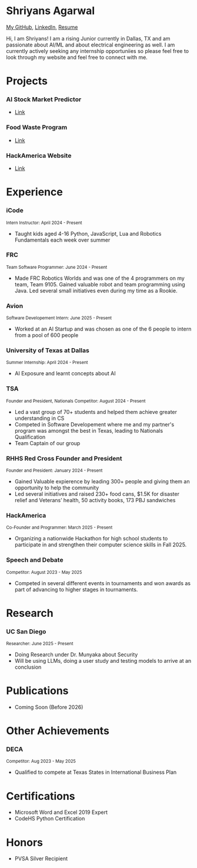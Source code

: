 # Shriyans Agarwal
[My GitHub](https://github.com/SACoder99), [LinkedIn](https://www.linkedin.com/in/shriyans-agarwal-3b0930313), [Resume](resume1.pdf)

Hi, I am Shriyans! I am a rising Junior currently in Dallas, TX and am passionate about AI/ML and about electrical engineering as well. I am currently actively seeking any internship opportuniies so please feel free to look through my website and feel free to connect with me.

# Projects

### AI Stock Market Predictor
 - [Link](https://sastockmarketpredictor.streamlit.app/)

### Food Waste Program
 - [Link](https://github.com)

### HackAmerica Website
 - [Link](https://github.com)
   

# Experience
### iCode
<small>Intern Instructor: April 2024 - Present</small>
 - Taught kids aged 4-16 Python, JavaScript, Lua and Robotics Fundamentals each week over summer

### FRC 
<small>Team Software Programmer: June 2024 - Present</small>
 - Made FRC Robotics Worlds and was one of the 4 programmers on my team, Team 9105. Gained valuable robot and team programming using Java. Led several small initiatives even during my time as a Rookie.

### Avion
<small>Software Developement Intern: June 2025 - Present</small>
 - Worked at an AI Startup and was chosen as one of the 6 people to intern from a pool of 600 people
   
### University of Texas at Dallas
<small>Summer Internship: April 2024 - Present</small>
 - AI Exposure and learnt concepts about AI
   
### TSA
<small>Founder and President, Nationals Competitor: August 2024 - Present</small>
 - Led a vast group of 70+ students and helped them achieve greater understanding in CS
 - Competed in Software Developement where me and my partner's program was amongst the best in Texas, leading to Nationals Qualification
 - Team Captain of our group

### RHHS Red Cross Founder and President
<small>Founder and President: January 2024 - Present</small>
 - Gained Valuable expierence by leading 300+ people and giving them an opportunity to help the community
 - Led several initiatives and raised 230+ food cans, $1.5K for disaster relief and Veterans’ health, 50 activity books, 173 PBJ sandwiches

### HackAmerica
<small>Co-Founder and Programmer: March 2025 - Present</small>
 - Organizing a nationwide Hackathon for high school students to participate in and strengthen their computer science skills in Fall 2025.

### Speech and Debate
<small>Competitor: August 2023 - May 2025</small>
 - Competed in several different events in tournaments and won awards as part of advancing to higher stages in tournaments.

# Research
### UC San Diego
<small>Researcher: June 2025 - Present</small>
 - Doing Research under Dr. Munyaka about Security
 - Will be using LLMs, doing a user study and testing models to arrive at an conclusion

# Publications
 - Coming Soon (Before 2026)

# Other Achievements
### DECA
<small>Competitor: Aug 2023 - May 2025</small>
 - Qualified to compete at Texas States in International Business Plan
   
# Certifications
 - Microsoft Word and Excel 2019 Expert 
 - CodeHS Python Certification

# Honors
 - PVSA Silver Recipient
